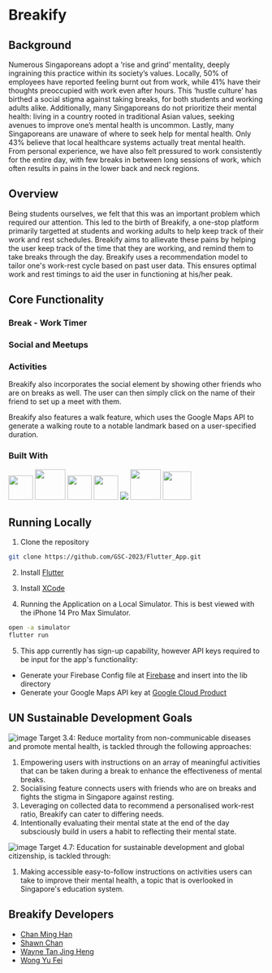 # Breakify

## Background

Numerous Singaporeans adopt a ‘rise and grind’ mentality, deeply ingraining this practice within its society’s values. Locally, 50% of employees have reported feeling burnt out from work, while 41% have their thoughts preoccupied with work even after hours. This ‘hustle culture’ has birthed a social stigma against taking breaks, for both students and working adults alike. Additionally, many Singaporeans do not prioritize their mental health: living in a country rooted in traditional Asian values, seeking avenues to improve one’s mental health is uncommon. Lastly, many Singaporeans are unaware of where to seek help for mental health. Only 43% believe that local healthcare systems actually treat mental health. From personal experience, we have also felt pressured to work consistently for the entire day, with few breaks in between long sessions of work, which often results in pains in the lower back and neck regions.

## Overview

Being students ourselves, we felt that this was an important problem which required our attention. This led to the birth of Breakify, a one-stop platform  primarily targetted at students and working adults to help keep track of their work and rest schedules. Breakify aims to allievate these pains by helping the user keep track of the time that they are working, and remind them to take breaks through the day. Breakify uses a recommendation model to tailor one's work-rest cycle based on past user data. This ensures optimal work and rest timings to aid the user in functioning at his/her peak. 

## Core Functionality

### Break - Work Timer


### Social and Meetups


### Activities




Breakify also incorporates the social element by showing other friends who are on breaks as well. The user can then simply click on the name of their friend to set up a meet with them.

Breakify also features a walk feature, which uses the Google Maps API to generate a walking route to a notable landmark based on a user-specified duration.

### Built With
<div display:flex>
  <img src="https://user-images.githubusercontent.com/77315991/228887687-b1a889d8-f944-4b93-b3a7-4217b281fbe6.svg" width="48">
  <img src="https://user-images.githubusercontent.com/77315991/228889729-a5ef322c-07cd-40f3-a535-9d4802d3462c.svg" width="60">
  <img src="https://user-images.githubusercontent.com/77315991/228887802-fa5c231a-23f9-4434-b500-099d03aa8d93.svg" width="48">
  <img src="https://user-images.githubusercontent.com/77315991/228890013-858db7d2-02d6-4f88-bc14-3293185a353d.svg" width="48">
  <img src="https://user-images.githubusercontent.com/83695082/228895156-8ff3fda1-35bb-49ff-a59a-4ed2b65598a5.svg">
  <img src="https://user-images.githubusercontent.com/77315991/228890051-3404b183-3cec-4a78-9e3a-b85a49a2781c.svg" width="60">
  <img src="https://upload.wikimedia.org/wikipedia/commons/8/84/Spotify_icon.svg" width="56">
</div>


## Running Locally

1. Clone the repository

```sh
git clone https://github.com/GSC-2023/Flutter_App.git
```

2. Install [Flutter](https://docs.flutter.dev/get-started/install)

3. Install [XCode](https://www.freecodecamp.org/news/how-to-download-and-install-xcode/)

4. Running the Application on a Local Simulator. This is best viewed with the iPhone 14 Pro Max Simulator.
```sh
open -a simulator 
flutter run
```
5. This app currently has sign-up capability, however API keys required to be input for the app's functionality:
* Generate your Firebase Config file at [Firebase](https://firebase.google.com) and insert into the lib directory
* Generate your Google Maps API key at [Google Cloud Product](https://cloud.google.com)


## UN Sustainable Development Goals
![image](https://user-images.githubusercontent.com/77315991/228859088-62662343-3e8f-46b2-a487-35aa4912fc5b.png)
Target 3.4: Reduce mortality from non-communicable diseases and promote mental health, is tackled through 
the following approaches:
1. Empowering users with instructions on an array of meaningful activities that can be taken during a break to enhance the effectiveness of mental breaks.
2. Socialising feature connects users with friends who are on breaks and fights the stigma in Singapore against resting.
3. Leveraging on collected data to recommend a personalised work-rest ratio, Breakify can cater to differing needs.
4. Intentionally evaluating their mental state at the end of the day subsciously build in users a habit to reflecting their mental state.


![image](https://user-images.githubusercontent.com/77315991/228859300-4aae893d-df75-4d29-80a0-3832dd0b0107.png)
Target 4.7: Education for sustainable development and global citizenship, is tackled through: 
1. Making accessible easy-to-follow instructions on activities users can take to improve their mental health, a topic that is overlooked in Singapore's education system. 

## Breakify Developers
- [Chan Ming Han](https://github.com/minghancmh)
- [Shawn Chan](https://github.com/shawnkchan)
- [Wayne Tan Jing Heng](https://github.com/waynetanjingheng)
- [Wong Yu Fei](https://github.com/Ranchu2000)
